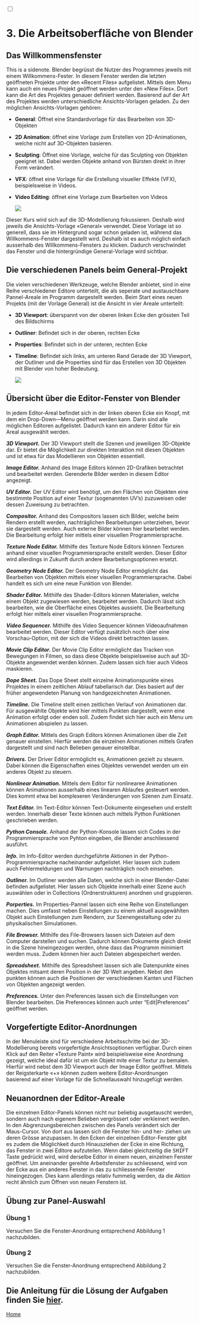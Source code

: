 <label for="sn-extensive-use-of-sidenotes" class="margin-toggle sidenote-number"></label>
<input type="checkbox" id="sn-extensive-use-of-sidenotes" class="margin-toggle"/>


# 3.	Die Arbeitsoberfläche von Blender
## Das Willkommensfenster
<span class="sidenote">This is a sidenote.</span>
Blender begrüsst die Nutzer des Programmes jeweils mit einem Willkommens-Fester. In diesem Fenster werden die letzten geöffneten Projekte unter den «Recent Files» aufgelistet. Mittels dem Menu kann auch ein neues Projekt geöffnet werden unter den «New Files». Dort kann die Art des Projektes genauer definiert werden. Basierend auf der Art des Projektes werden unterschiedliche Ansichts-Vorlagen geladen.
Zu den möglichen Ansichts-Vorlagen gehören: 
* **General**: Öffnet eine Standardvorlage für das Bearbeiten von 3D-Objekten
* **2D Animation**: öffnet eine Vorlage zum Erstellen von 2D-Animationen, welche nicht auf 3D-Objekten basieren. 
* **Sculpting**: Öffnet eine Vorlage, welche für das Sculpting von Objekten geeignet ist. Dabei werden Objekte anhand von Bürsten direkt in ihrer Form verändert.  
* **VFX**: öffnet eine Vorlage für die Erstellung visueller Effekte (VFX), beispielsweise in Videos. 
* **Video Editing**: öffnet eine Vorlage zum Bearbeiten von Videos

    <img src="https://github.com/Mrihs/Blender_Course/blob/a4c5d607d8ac066a49415b320692ec025c81af4f/Images/Welcome_Screen.png">


Dieser Kurs wird sich auf die 3D-Modellierung fokussieren. Deshalb wird jeweils die Ansichts-Vorlage «General» verwendet. Diese Vorlage ist so generell, dass sie im Hintergrund sogar schon geladen ist, während das Willkommens-Fenster dargestellt wird. Deshalb ist es auch möglich einfach ausserhalb des Willkommens-Fensters zu klicken. Dadurch verschwindet das Fenster und die hintergründige General-Vorlage wird sichtbar. 

## Die verschiedenen Panels beim General-Projekt
Die vielen verschiedenen Werkzeuge, welche Blender anbietet, sind in eine Reihe verschiedener Editore unterteilt, die als seperate und austauschbare Pannel-Areale im Programm dargestellt werden. Beim Start eines neuen Projekts (mit der Vorlage General) ist die Ansicht in vier Areale unterteilt:
* **3D Viewport**: überspannt von der oberen linken Ecke den grössten Teil des Bildschirms
* **Outliner**: Befindet sich in der oberen, rechten Ecke
* **Properties**: Befindet sich in der unteren, rechten Ecke
* **Timeline**: Befindet sich links, am unteren Rand
Gerade der 3D Viewport, der Outliner und die Properties sind für das Erstellen von 3D Objekten mit Blender von hoher Bedeutung. 

    <img src="https://github.com/Mrihs/Blender_Course/blob/31b7728bb643206e29940c0cc020e131934698ec/Images/Default-Arealaufteilung.jpg">


## Übersicht über die Editor-Fenster von Blender
In jedem Editor-Areal befindet sich in der linken oberen Ecke ein Knopf, mit dem ein Drop-Down—Menu geöffnet werden kann. Darin sind alle möglichen Editoren aufgelistet. Dadurch kann ein anderer Editor für ein Areal ausgewählt werden. 

**_3D Viewport._** Der 3D Viewport stellt die Szenen und jeweiligen 3D-Objekte dar. Er bietet die Möglichkeit zur direkten Interaktion mit diesen Objekten und ist etwa für das Modellieren von Objekten essentiell. 

**_Image Editor._** Anhand des Image Editors können 2D-Grafiken betrachtet und bearbeitet werden. Gerenderte Bilder werden in diesem Editor angezeigt. 

**_UV Editor._** Der UV Editor wird benötigt, um den Flächen von Objekten eine bestimmte Position auf einer Textur (sogenannten UV’s)  zuzuweisen oder dessen Zuweisung zu betrachten.

**_Compositor._** Anhand des Compositors lassen sich Bilder, welche beim Rendern erstellt werden, nachträglichen Bearbeitungen unterziehen, bevor sie dargestellt werden. Auch externe Bilder können hier bearbeitet werden. Die Bearbeitung erfolgt hier mittels einer visuellen Programmiersprache. 

**_Texture Node Editor._** Mithilfe des Texture Node Editors können Texturen anhand einer visuellen Programmiersprache erstellt werden. Dieser Editor wird allerdings in Zukunft durch andere Bearbeitungsoptionen ersetzt. 

**_Geometry Node Editor._** Der Geometry Node Editor ermöglicht das Bearbeiten von Objekten mittels einer visuellen Programmiersprache. Dabei handelt es sich um eine neue Funktion von Blender. 

**_Shader Editor._** Mithilfe des Shader-Editors können Materialien, welche einem Objekt zugewiesen werden, bearbeitet werden. Dadurch lässt sich bearbeiten, wie die Oberfläche eines Objektes aussieht. Die Bearbeitung erfolgt hier mittels einer visuellen Programmiersprache.

**_Video Sequencer._** Mithilfe des Video Sequencer können Videoaufnahmen bearbeitet werden. Dieser Editor verfügt zusätzlich noch über eine Vorschau-Option, mit der sich die Videos direkt betrachten lassen. 

**_Movie Clip Editor._** Der Movie Clip Editor ermöglicht das Tracken von Bewegungen in Filmen, so dass diese Objekte beispielsweise auch auf 3D-Objekte angewendet werden können. Zudem lassen sich hier auch Videos maskieren. 

**_Dope Sheet._** Das Dope Sheet stellt einzelne Animationspunkte eines Projektes in einem zeitlichen Ablauf tabellarisch dar. Dies basiert auf der früher angewendeten Planung von handgezeichneten Animationen. 

**_Timeline._** Die Timeline stellt einen zeitlichen Verlauf von Animationen dar. Für ausgewählte Objekte wird hier mittels Punkten dargestellt, wenn eine Animation erfolgt oder enden soll. Zudem findet sich hier auch ein Menu um Animationen abspielen zu lassen. 

**_Graph Editor._** Mittels des Graph Editors können Animationen über die Zeit genauer einstellen. Hierfür werden die einzelnen Animationen mittels Grafen dargestellt und sind nach Belieben genauer einstellbar. 

**_Drivers._** Der Driver Editor ermöglicht es, Animationen gezielt zu steuern. Dabei können die Eigenschaften eines Objektes verwendet werden um ein anderes Objekt zu steuern. 

**_Nonlinear Animation._** Mittels dem Editor für nonlinearee Animationen können Animationen ausserhalb eines linearen Ablaufes gesteuert werden. Dies kommt etwa bei komplexeren Veränderungen von Szenen zum Einsatz.  

**_Text Editor._** Im Text-Editor können Text-Dokumente eingesehen und erstellt werden. Innerhalb dieser Texte können auch mittels Python Funktionen geschrieben werden. 

**_Python Console._** Anhand der Python-Konsole lassen sich Codes in der Programmiersprache von Pyhton eingeben, die Blender anschliessend ausführt.

**_Info._** Im Info-Editor werden durchgeführte Aktionen in der Python-Programmiersprache nacheinander aufgelistet. Hier lassen sich zudem auch Fehlermeldungen und Warnungen nachträglich noch einsehen. 

**_Outliner._** Im Outliner werden alle Daten, welche sich in einer Blender-Datei befinden aufgelistet. Hier lassen sich Objekte innerhalb einer Szene auch auswählen oder in Collections (Ordnerstrukturen) anordnen und gruppieren.  

**_Porperties._** Im Properties-Pannel lassen sich eine Reihe von Einstellungen machen. Dies umfasst neben Einstellungen zu einem aktuell ausgewählten Objekt auch Einstellungen zum Rendern, zur Szenengestaltung oder zu physikalischen Simulationen. 

**_File Browser._** Mithilfe des File-Browsers lassen sich Dateien auf dem Computer darstellen und suchen. Dadurch können Dokumente gleich direkt in die Szene hineingezogen werden, ohne dass das Programm minimiert werden muss. Zudem können hier auch Dateien abgespeichert werden. 

**_Spreadsheet._** Mithilfe des Spreadsheet lassen sich alle Datenpunkte eines Objektes mitsamt deren Position in der 3D Welt angeben. Nebst den punkten können auch die Positionen der verschiedenen Kanten und Flächen von Objekten angezeigt werden. 

**_Preferences._** Unter den Preferences lassen sich die Einstellungen von Blender bearbeiten. Die Preferences können auch unter “Edit|Preferences” geöffnet werden. 

## Vorgefertigte Editor-Anordnungen
In der Menuleiste sind für verschiedene Arbeitsschritte bei der 3D-Modellierung bereits vorgefertigte Ansichtsoptionen verfügbar. Durch einen Klick auf den Reiter «Texture Paint» wird beispielsweise eine Anordnung gezeigt, welche ideal dafür ist um ein Objekt mite einer Textur zu bemalen. Hierfür wird nebst dem 3D Viewport auch der Image Editor geöffnet. Mittels der Reigsterkarte «+» können zudem weitere Editor-Anordnungen basierend auf einer Vorlage für die Schnellauswahl hinzugefügt werden. 

## Neuanordnen der Editor-Areale
Die einzelnen Editor-Panels können nicht nur beliebig ausgetauscht werden, sondern auch nach eigenem Belieben vergrössert oder verkleinert werden. In den Abgrenzungsbereichen zwischen des Panels verändert sich der Maus-Cursor. Von dort aus lassen sich die Fenster hin- und her- ziehen um deren Grösse anzupassen.
In den Ecken der einzelnen Editor-Fenster gibt es zudem die Möglichkeit durch Hinausziehen der Ecke in eine Richtung, das Fenster in zwei Editore aufzuteilen. Wenn dabei gleichzeitig die <kbd> SHIFT </kbd> Taste gedrückt wird, wird derselbe Editor in einem neuen, einzelnen Fenster geöffnet. Um aneinander gereihte Arbeitsfenster zu schliessend, wird von der Ecke aus ein anderes Fenster in das zu schliessende Fenster hineingezogen. Dies kann allerdings relativ fummelig werden, da die Aktion recht ähnlich zum Öffnen von neuen Fenstern ist. 


## Übung zur Panel-Auswahl
### Übung 1
Versuchen Sie die Fenster-Anordnung entsprechend Abbildung 1 nachzubilden. 

### Übung 2
Versuchen Sie die Fenster-Anordnung entsprechend Abbildung 2 nachzubilden. 

##	Die Anleitung für die Lösung der Aufgaben finden Sie [hier](docs/Ex1_sol.md). 




[Home](index.md)

